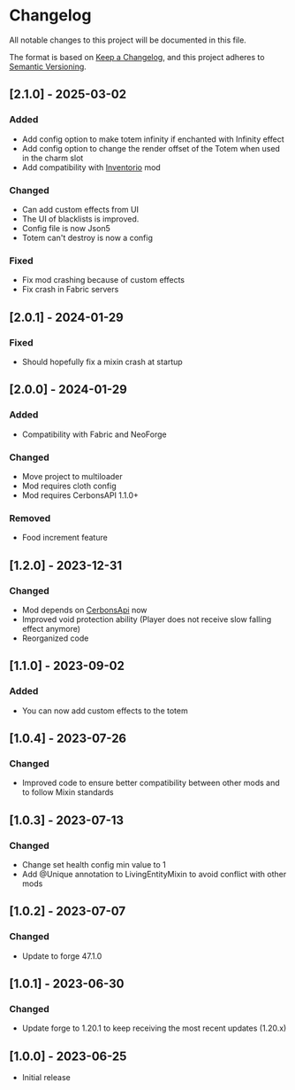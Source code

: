 # Changelog

All notable changes to this project will be documented in this file.

The format is based on [Keep a Changelog](https://keepachangelog.com/en/1.0.0/),
and this project adheres to [Semantic Versioning](https://semver.org/spec/v2.0.0.html).

## [2.1.0] - 2025-03-02

### Added

- Add config option to make totem infinity if enchanted with Infinity effect
- Add config option to change the render offset of the Totem when used in the charm slot
- Add compatibility with [Inventorio](https://www.curseforge.com/minecraft/mc-mods/inventorio-forge) mod

### Changed

- Can add custom effects from UI
- The UI of blacklists is improved.
- Config file is now Json5
- Totem can't destroy is now a config

### Fixed

- Fix mod crashing because of custom effects
- Fix crash in Fabric servers

## [2.0.1] - 2024-01-29

### Fixed

- Should hopefully fix a mixin crash at startup

## [2.0.0] - 2024-01-29

### Added

- Compatibility with Fabric and NeoForge

### Changed

- Move project to multiloader
- Mod requires cloth config
- Mod requires CerbonsAPI 1.1.0+ 

### Removed

- Food increment feature

## [1.2.0] - 2023-12-31

### Changed

- Mod depends on [CerbonsApi](https://www.curseforge.com/minecraft/mc-mods/cerbons-api-forge/files/4992038) now
- Improved void protection ability (Player does not receive slow falling effect anymore)
- Reorganized code

## [1.1.0] - 2023-09-02

### Added

- You can now add custom effects to the totem

## [1.0.4] - 2023-07-26

### Changed

- Improved code to ensure better compatibility between other mods and to follow Mixin standards

## [1.0.3] - 2023-07-13

### Changed

- Change set health config min value to 1
- Add @Unique annotation to LivingEntityMixin to avoid conflict with other mods

## [1.0.2] - 2023-07-07

### Changed

- Update to forge 47.1.0

## [1.0.1] - 2023-06-30

### Changed

- Update forge to 1.20.1 to keep receiving the most recent updates (1.20.x)

## [1.0.0] - 2023-06-25

- Initial release